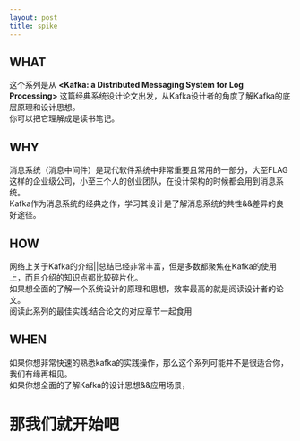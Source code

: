 ```yaml
---
layout: post
title: spike
---  
```

## WHAT
这个系列是从 **<Kafka: a Distributed Messaging System for Log Processing>** 这篇经典系统设计论文出发，从Kafka设计者的角度了解Kafka的底层原理和设计思想。  
你可以把它理解成是读书笔记。
## WHY
消息系统（消息中间件）是现代软件系统中非常重要且常用的一部分，大至FLAG这样的企业级公司，小至三个人的创业团队，在设计架构的时候都会用到消息系统。  
Kafka作为消息系统的经典之作，学习其设计是了解消息系统的共性&&差异的良好途径。  
## HOW
网络上关于Kafka的介绍||总结已经非常丰富，但是多数都聚焦在Kafka的使用上，而且介绍的知识点都比较碎片化。  
如果想全面的了解一个系统设计的原理和思想，效率最高的就是阅读设计者的论文。  
阅读此系列的最佳实践:结合论文的对应章节一起食用
## WHEN
如果你想非常快速的熟悉kafka的实践操作，那么这个系列可能并不是很适合你，我们有缘再相见。  
如果你想全面的了解Kafka的设计思想&&应用场景，

# 那我们就开始吧

